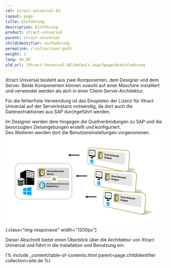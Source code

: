 ```yaml
---
ref: xtract-universal-01
layout: page
title: Einführung
description: Einführung
product: xtract-universal
parent: xtract-universal
childidentifier: einfuehrung
permalink: /:collection/:path
weight: 1
lang: de_DE
old_url: /Xtract-Universal-DE/default.aspx?pageid=einfuehrung
---
```


Xtract Universal besteht aus zwei Komponenten, dem Designer und dem Server. Beide Komponenten können sowohl auf einer Maschine installiert und verwendet werden als aich in einer Client-Server-Architektur. 

Für die fehlerfreie Verwendung ist das Einspielen der Lizenz für Xtract Universal auf der Serverinstanz notwendig, da dort auch die Datenextraktionen aus SAP durchgeführt werden. 

Im Designer werden dem hingegen die Quellverbindungen zu SAP und die bevorzugten Zielumgebungen erstellt und konfiguriert.  
Des Weiteren werden dort die Benutzereinstellungen vorgenommen.
![client_server_architektur_xu_FINAL](/img/content/client_server_architektur_xu_FINAL.png){:class="img-responsive" width="1200px"}

Dieser Abschnitt bietet einen Überblick über die Architektur von Xtract Universal und führt in die Installation und Benutzung ein.

{% include _content/table-of-contents.html parent=page.childidentifier collection=site.de %}
